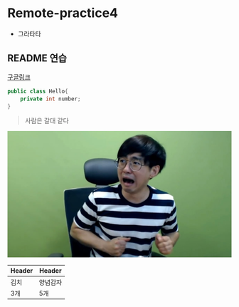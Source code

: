 # Remote-practice4

- 그라타타

## README 연습

[구글링크](https://www.google.com)

```java
public class Hello{
    private int number;
}
```
>사람은 갈대 같다

![kane img](/images/kane.jpg)

|Header | Header|
| ----- | ------|
| 김치   | 양념감자|
|3개    | 5개    |
